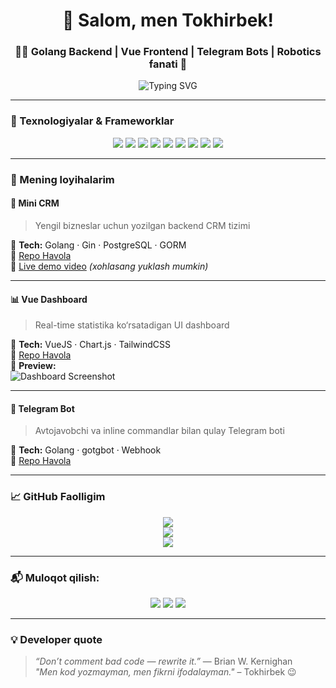 <h1 align="center">👋 Salom, men Tokhirbek!</h1>
<h3 align="center">👨‍💻 Golang Backend | Vue Frontend | Telegram Bots | Robotics fanati 🤖</h3>

<p align="center">
  <img src="https://readme-typing-svg.herokuapp.com?font=JetBrains+Mono&duration=3000&color=00FFC0&center=true&vCenter=true&lines=Clean+Code+Lover;VueJS+Frontendchi;Go+%2B+PostgreSQL+Backend;gotgbot+Bot+yazuvchi" alt="Typing SVG" />
</p>

---

### 🚀 Texnologiyalar & Frameworklar

<p align="center">
  <a href="https://developer.mozilla.org/en-US/docs/Web/HTML" title="HTML5 - Web strukturasi"><img src="https://skillicons.dev/icons?i=html" /></a>
  <a href="https://developer.mozilla.org/en-US/docs/Web/CSS" title="CSS3 - Sahifa dizayni"><img src="https://skillicons.dev/icons?i=css" /></a>
  <a href="https://developer.mozilla.org/en-US/docs/Web/JavaScript" title="JavaScript - Interaktiv frontend"><img src="https://skillicons.dev/icons?i=js" /></a>
  <a href="https://vuejs.org/" title="VueJS - Reactive frontend framework"><img src="https://skillicons.dev/icons?i=vue" /></a>
  <a href="https://go.dev/" title="Go - Backend uchun eng zo‘r til"><img src="https://skillicons.dev/icons?i=go" /></a>
  <a href="https://gin-gonic.com/" title="Gin - Go web framework"><img src="https://img.shields.io/badge/Gin-Gonic-blue?style=flat-square&logo=go" /></a>
  <a href="https://gorm.io/" title="GORM - Go ORM"><img src="https://img.shields.io/badge/GORM-ORM-9cf?style=flat-square" /></a>
  <a href="https://www.postgresql.org/" title="PostgreSQL - Kuchli SQL bazasi"><img src="https://skillicons.dev/icons?i=postgres" /></a>
  <a href="https://github.com/PaulSonOfLars/gotgbot" title="gotgbot - Telegram bot uchun Go kutubxonasi"><img src="https://img.shields.io/badge/gotgbot-Telegram-blue?style=flat-square&logo=telegram" /></a>
</p>

---

### 📂 Mening loyihalarim

#### 🔧 Mini CRM
> Yengil bizneslar uchun yozilgan backend CRM tizimi

🧪 **Tech:** Golang · Gin · PostgreSQL · GORM  
🔗 [Repo Havola](https://github.com/username/mini-crm)  
🎥 [Live demo video](https://youtu.be/your-demo-video) *(xohlasang yuklash mumkin)*

---

#### 📊 Vue Dashboard
> Real-time statistika ko‘rsatadigan UI dashboard

🧪 **Tech:** VueJS · Chart.js · TailwindCSS  
🔗 [Repo Havola](https://github.com/username/vue-dashboard)  
📸 **Preview:**  
![Dashboard Screenshot](https://your-image-host.com/vue-dashboard.gif)

---

#### 🤖 Telegram Bot
> Avtojavobchi va inline commandlar bilan qulay Telegram boti

🧪 **Tech:** Golang · gotgbot · Webhook  
🔗 [Repo Havola](https://github.com/username/telegram-bot)

---

### 📈 GitHub Faolligim

<p align="center">
  <img src="https://github-readme-stats.vercel.app/api?username=yourusername&show_icons=true&theme=github_dark&count_private=true" />
  <br/>
  <img src="https://github-readme-streak-stats.herokuapp.com/?user=yourusername&theme=github-dark-blue" />
  <br/>
  <img src="https://github-readme-stats.vercel.app/api/top-langs/?username=yourusername&layout=compact&theme=github_dark" />
</p>

---

### 📬 Muloqot qilish:

<p align="center">
  <a href="mailto:tokhir@example.com"><img src="https://img.shields.io/badge/email-send-red?style=for-the-badge&logo=gmail" /></a>
  <a href="https://t.me/tokhirdev"><img src="https://img.shields.io/badge/telegram-@tokhirdev-blue?style=for-the-badge&logo=telegram" /></a>
  <a href="https://tokhir.dev"><img src="https://img.shields.io/badge/portfolio-website-00cc99?style=for-the-badge&logo=vercel" /></a>
</p>

---

### 💡 Developer quote

> *“Don’t comment bad code — rewrite it.”* — Brian W. Kernighan  
> *"Men kod yozmayman, men fikrni ifodalayman."* – Tokhirbek 😉

